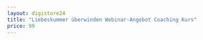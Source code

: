 ```yaml
---
layout: digistore24
title: "Liebeskummer überwinden Webinar-Angebot Coaching Kurs"
price: 99
---
```


